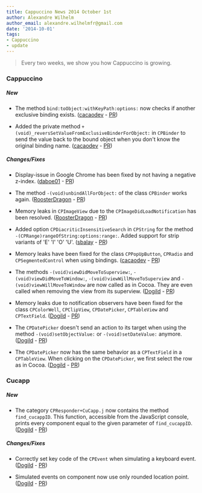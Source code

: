```yaml
---
title: Cappuccino News 2014 October 1st
author: Alexandre Wilhelm
author_email: alexandre.wilhelmfr@gmail.com
date: '2014-10-01'
tags:
- Cappuccino
- update
---
```


> Every two weeks, we show you how Cappuccino is growing.

### Cappuccino

##### New

- The method `bind:toObject:withKeyPath:options:` now checks if another exclusive binding exists. ([cacaodev](https://github.com/cacaodev) - [PR](https://github.com/cappuccino/cappuccino/pull/2207))

- Added the private method `+(void)_reversSetValueFromExclusiveBinderForObject:` in `CPBinder` to send the value back to the bound object when you don't know the original binding name. ([cacaodev](https://github.com/cacaodev) - [PR](https://github.com/cappuccino/cappuccino/pull/2207))

##### Changes/Fixes

- Display-issue in Google Chrome has been fixed by not having a negative z-index. ([daboe01](https://github.com/daboe01) - [PR](https://github.com/cappuccino/cappuccino/pull/2194))

- The method `-(void)unbindAllForObject:` of the class `CPBinder` works again. ([RoosterDragon](https://github.com/RoosterDragon) - [PR](https://github.com/cappuccino/cappuccino/pull/2202))

- Memory leaks in `CPImageView` due to the `CPImageDidLoadNotification` has been resolved. ([RoosterDragon](https://github.com/RoosterDragon) - [PR](https://github.com/cappuccino/cappuccino/pull/2218))

- Added option `CPDiacriticInsensitiveSearch` in `CPString` for the method `-(CPRange)rangeOfString:options:range:`. Added support for strip variants of 'E' 'I' 'O' 'U'. ([sbalay](https://github.com/sbalay) - [PR](https://github.com/cappuccino/cappuccino/pull/2203))

- Memory leaks have been fixed for the class `CPPopUpButton`, `CPRadio` and `CPSegmentedControl` when using bindings. ([cacaodev](https://github.com/cacaodev) - [PR](https://github.com/cappuccino/cappuccino/pull/2207))

- The methods `-(void)viewDidMoveToSuperview:`, `-(void)viewDidMoveToWindow:`, `-(void)viewWillMoveToSuperview` and `-(void)viewWillMoveToWindow` are now called as in Cocoa. They are even called when removing the view from its superview. ([Dogild](https://github.com/Dogild) - [PR](https://github.com/cappuccino/cappuccino/pull/2176))

- Memory leaks due to notification observers have been fixed for the class `CPColorWell`, `CPClipView`, `CPDatePicker`, `CPTableView` and `CPTextField`. ([Dogild](https://github.com/Dogild) - [PR](https://github.com/cappuccino/cappuccino/pull/2176))

- The `CPDatePicker` doesn't send an action to its target when using the method `-(void)setObjectValue:` or `-(void)setDateValue:` anymore. ([Dogild](https://github.com/Dogild) - [PR](https://github.com/cappuccino/cappuccino/pull/2210))

- The `CPDatePicker` now has the same behavior as a `CPTextField` in a `CPTableView`. When clicking on the `CPDatePicker`, we first select the row as in Cocoa. ([Dogild](https://github.com/Dogild) - [PR](https://github.com/cappuccino/cappuccino/pull/2204))

### Cucapp

##### New

- The category `CPResponder+CuCapp.j` now contains the method `find_cucappID`. This function, accessible from the JavaScript console, prints every component equal to the given parameter of `find_cucappID`. ([Dogild](https://github.com/Dogild) - [PR](https://github.com/cappuccino/cucapp/pull/11))

##### Changes/Fixes

- Correctly set key code of the `CPEvent` when simulating a keyboard event. ([Dogild](https://github.com/Dogild) - [PR](https://github.com/cappuccino/cucapp/pull/13))

- Simulated events on component now use only rounded location point. ([Dogild](https://github.com/Dogild) - [PR](https://github.com/cappuccino/cucapp/pull/12))
